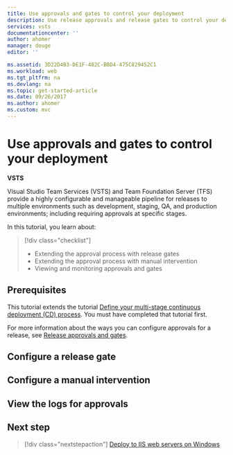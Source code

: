 ```yaml
---
title: Use approvals and gates to control your deployment
description: Use release approvals and release gates to control your deployment in VSTS and TFS
services: vsts
documentationcenter: ''
author: ahomer
manager: douge
editor: ''

ms.assetid: 3D22D4B3-DE1F-482C-BBD4-475C829452C1
ms.workload: web
ms.tgt_pltfrm: na
ms.devlang: na
ms.topic: get-started-article
ms.date: 09/26/2017
ms.author: ahomer
ms.custom: mvc
---
```


# Use approvals and gates to control your deployment

**VSTS**

Visual Studio Team Services (VSTS) and Team Foundation Server (TFS) provide a highly
configurable and manageable pipeline for releases to multiple environments
such as development, staging, QA, and production environments; including
requiring approvals at specific stages.

In this tutorial, you learn about:

> [!div class="checklist"]
> * Extending the approval process with release gates
> * Extending the approval process with manual intervention
> * Viewing and monitoring approvals and gates

## Prerequisites

This tutorial extends the tutorial [Define your multi-stage continuous deployment (CD) process](define-multistage-release-process.md).
You must have completed that tutorial first.

For more information about the ways you can configure approvals for a release, see [Release approvals and gates](../concepts/definitions/release/approvals/index.md).

## Configure a release gate



## Configure a manual intervention



## View the logs for approvals 



## Next step

> [!div class="nextstepaction"]
> [Deploy to IIS web servers on Windows](../apps/cd/deploy-webdeploy-iis-deploygroups.md)
